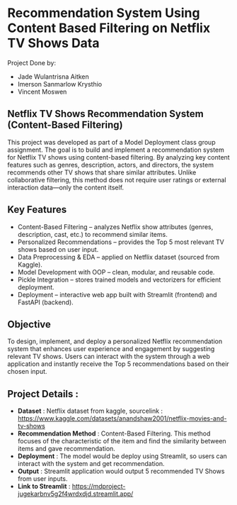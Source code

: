 
# Recommendation System Using Content Based Filtering on Netflix TV Shows Data

Project Done by: 
- Jade Wulantrisna Aitken 
- Imerson Sanmarlow Krysthio 
- Vincent Moswen

## Netflix TV Shows Recommendation System (Content-Based Filtering)
This project was developed as part of a Model Deployment class group assignment. The goal is to build and implement a recommendation system for Netflix TV shows using content-based filtering.
By analyzing key content features such as genres, description, actors, and directors, the system recommends other TV shows that share similar attributes. Unlike collaborative filtering, this method does not require user ratings or external interaction data—only the content itself.

## Key Features
- Content-Based Filtering – analyzes Netflix show attributes (genres, description, cast, etc.) to recommend similar items.
- Personalized Recommendations – provides the Top 5 most relevant TV shows based on user input.
- Data Preprocessing & EDA – applied on Netflix dataset (sourced from Kaggle).
- Model Development with OOP – clean, modular, and reusable code.
- Pickle Integration – stores trained models and vectorizers for efficient deployment.
- Deployment – interactive web app built with Streamlit (frontend) and FastAPI (backend).

## Objective
To design, implement, and deploy a personalized Netflix recommendation system that enhances user experience and engagement by suggesting relevant TV shows. Users can interact with the system through a web application and instantly receive the Top 5 recommendations based on their chosen input.

## Project Details :
- **Dataset** : Netflix dataset from kaggle, sourcelink : https://www.kaggle.com/datasets/anandshaw2001/netflix-movies-and-tv-shows
- **Recommendation Method** : Content-Based Filtering. This method focuses of the characteristic of the item and find the similarity between items and gave recommendation.
- **Deployment** : The model would be deploy using Streamlit, so users can interact with the system and get recommendation.
- **Output** : Streamlit application would output 5 recommended TV Shows from user inputs.
- **Link to Streamlit** : https://mdproject-jugekarbnv5g2f4wrdxdjd.streamlit.app/




